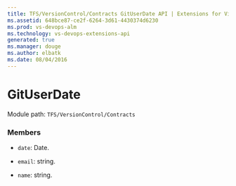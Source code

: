 ```yaml
---
title: TFS/VersionControl/Contracts GitUserDate API | Extensions for Visual Studio Team Services
ms.assetid: 648bce87-ce2f-6264-3d61-4430374d6230
ms.prod: vs-devops-alm
ms.technology: vs-devops-extensions-api
generated: true
ms.manager: douge
ms.author: elbatk
ms.date: 08/04/2016
---
```


# GitUserDate

Module path: `TFS/VersionControl/Contracts`


### Members

* `date`: Date. 

* `email`: string. 

* `name`: string. 

